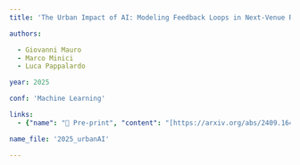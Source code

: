 ```yaml
---
title: 'The Urban Impact of AI: Modeling Feedback Loops in Next-Venue Recommendation'

authors:

  - Giovanni Mauro
  - Marco Minici
  - Luca Pappalardo

year: 2025

conf: 'Machine Learning'

links:
  - {"name": "📄 Pre-print", "content": "[https://arxiv.org/abs/2409.16478](https://arxiv.org/abs/2504.07911)"}

name_file: '2025_urbanAI'

---
```


